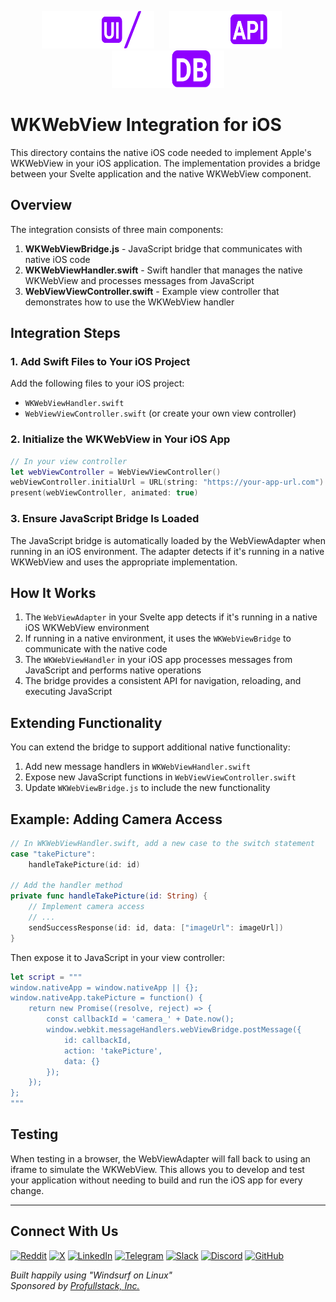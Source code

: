 <p align="center">
  <img src="../static/logos/ui/logo.sans-ui.white.svg" alt="Sans UI Logo" width="180" height="60" style="margin-right: 20px;" />
  <img src="../static/logos/api/logo.sans-api.white.svg" alt="Sans API Logo" width="180" height="60" style="margin-right: 20px;" />
  <img src="../static/logos/db/logo.sans-db.white.svg" alt="Sans DB Logo" width="180" height="60" />
</p>

# WKWebView Integration for iOS

This directory contains the native iOS code needed to implement Apple's WKWebView in your iOS application. The implementation provides a bridge between your Svelte application and the native WKWebView component.

## Overview

The integration consists of three main components:

1. **WKWebViewBridge.js** - JavaScript bridge that communicates with native iOS code
2. **WKWebViewHandler.swift** - Swift handler that manages the native WKWebView and processes messages from JavaScript
3. **WebViewViewController.swift** - Example view controller that demonstrates how to use the WKWebView handler

## Integration Steps

### 1. Add Swift Files to Your iOS Project

Add the following files to your iOS project:
- `WKWebViewHandler.swift`
- `WebViewViewController.swift` (or create your own view controller)

### 2. Initialize the WKWebView in Your iOS App

```swift
// In your view controller
let webViewController = WebViewViewController()
webViewController.initialUrl = URL(string: "https://your-app-url.com")!
present(webViewController, animated: true)
```

### 3. Ensure JavaScript Bridge Is Loaded

The JavaScript bridge is automatically loaded by the WebViewAdapter when running in an iOS environment. The adapter detects if it's running in a native WKWebView and uses the appropriate implementation.

## How It Works

1. The `WebViewAdapter` in your Svelte app detects if it's running in a native iOS WKWebView environment
2. If running in a native environment, it uses the `WKWebViewBridge` to communicate with the native code
3. The `WKWebViewHandler` in your iOS app processes messages from JavaScript and performs native operations
4. The bridge provides a consistent API for navigation, reloading, and executing JavaScript

## Extending Functionality

You can extend the bridge to support additional native functionality:

1. Add new message handlers in `WKWebViewHandler.swift`
2. Expose new JavaScript functions in `WebViewViewController.swift`
3. Update `WKWebViewBridge.js` to include the new functionality

## Example: Adding Camera Access

```swift
// In WKWebViewHandler.swift, add a new case to the switch statement
case "takePicture":
    handleTakePicture(id: id)

// Add the handler method
private func handleTakePicture(id: String) {
    // Implement camera access
    // ...
    sendSuccessResponse(id: id, data: ["imageUrl": imageUrl])
}
```

Then expose it to JavaScript in your view controller:

```swift
let script = """
window.nativeApp = window.nativeApp || {};
window.nativeApp.takePicture = function() {
    return new Promise((resolve, reject) => {
        const callbackId = 'camera_' + Date.now();
        window.webkit.messageHandlers.webViewBridge.postMessage({
            id: callbackId,
            action: 'takePicture',
            data: {}
        });
    });
};
"""
```

## Testing

When testing in a browser, the WebViewAdapter will fall back to using an iframe to simulate the WKWebView. This allows you to develop and test your application without needing to build and run the iOS app for every change.

---

## Connect With Us

[![Reddit](https://img.shields.io/badge/Reddit-FF4500?style=for-the-badge&logo=reddit&logoColor=white)](https://www.reddit.com/r/sans_ui/)
[![X](https://img.shields.io/badge/X-000000?style=for-the-badge&logo=x&logoColor=white)](https://x.com/profullstackinc)
[![LinkedIn](https://img.shields.io/badge/LinkedIn-0077B5?style=for-the-badge&logo=linkedin&logoColor=white)](https://www.linkedin.com/company/profullstackinc)
[![Telegram](https://img.shields.io/badge/Telegram-2CA5E0?style=for-the-badge&logo=telegram&logoColor=white)](https://t.me/+VGCI_sR-guhmNTNh)
[![Slack](https://img.shields.io/badge/Slack-4A154B?style=for-the-badge&logo=slack&logoColor=white)](https://join.slack.com/t/profullstackinc/shared_invite/zt-2d9c842fk-jo848We~tDajW9nn6DEggw)
[![Discord](https://img.shields.io/badge/Discord-5865F2?style=for-the-badge&logo=discord&logoColor=white)](https://discord.gg/XXvzu4G4)
[![GitHub](https://img.shields.io/badge/GitHub-181717?style=for-the-badge&logo=github&logoColor=white)](https://github.com/profullstack)

*Built happily using "Windsurf on Linux"*  
*Sponsored by [Profullstack, Inc.](https://profullstack.com)*
